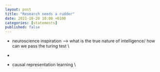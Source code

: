 ```yaml
---
layout: post
title: "Research needs a rudder"
date: 2021-10-20 10:00 +0100
categories: [statements]
published: false 
---
```



- neuroscience inspiration --> what is the true nature of intelligence/ how can we pass the turing test \\
- 

- causal representation learning \\